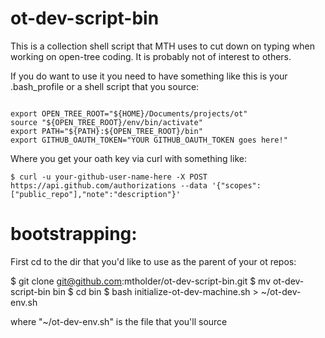 ot-dev-script-bin
=================

This is a collection shell script that MTH uses to cut down on typing when working on open-tree coding. It is probably not of interest to others. 

If you do want to use
it you need to have something like this is your .bash_profile
or a shell script that you source:

<code>
export OPEN_TREE_ROOT="${HOME}/Documents/projects/ot"
source "${OPEN_TREE_ROOT}/env/bin/activate"
export PATH="${PATH}:${OPEN_TREE_ROOT}/bin"
export GITHUB_OAUTH_TOKEN="YOUR GITHUB_OAUTH_TOKEN goes here!"
</code>

Where you get your oath key via curl with something like:

    $ curl -u your-github-user-name-here -X POST https://api.github.com/authorizations --data '{"scopes":["public_repo"],"note":"description"}'

bootstrapping:
==============

First cd to the dir that you'd like to use as the parent of your
ot repos:

   $ git clone git@github.com:mtholder/ot-dev-script-bin.git
   $ mv ot-dev-script-bin bin
   $ cd bin
   $ bash initialize-ot-dev-machine.sh > ~/ot-dev-env.sh

where "~/ot-dev-env.sh" is the file that you'll source


